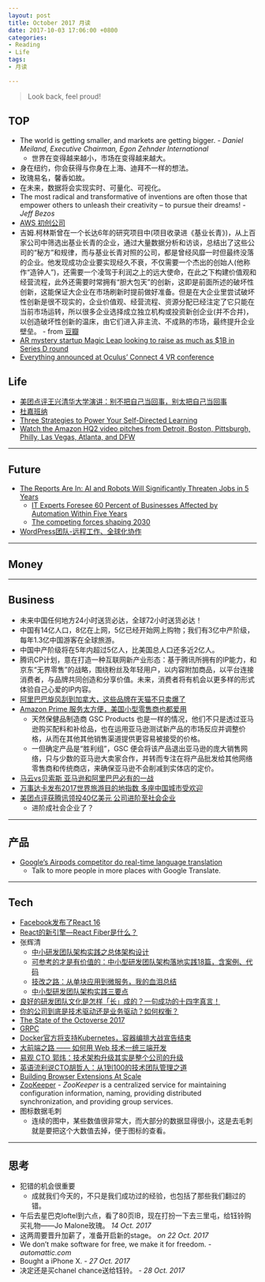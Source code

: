 ```yaml
---
layout: post
title: October 2017 月读
date: 2017-10-03 17:06:00 +0800
categories:
- Reading
- Life
tags:
- 月读

---
```


<blockquote class="blockquote-center">
<p>Look back, feel proud!</p>
</blockquote>

## TOP

- The world is getting smaller, and markets are getting bigger. *- Daniel Meiland, Executive Chairman, Egon Zehnder International*
	- 世界在变得越来越小，市场在变得越来越大。
- 身在纽约，你会获得与你身在上海、迪拜不一样的想法。
- 玫瑰易名，馨香如故。
- 在未来，数据将会实现实时、可量化、可视化。
- The most radical and transformative of inventions are often those that empower others to unleash their creativity – to pursue their dreams! *- Jeff Bezos*
- [AWS 初创公司](https://aws.amazon.com/cn/startups/)
- 吉姆.柯林斯曾在一个长达6年的研究项目中(项目收录进《基业长青》)，从上百家公司中筛选出基业长青的企业，通过大量数据分析和访谈，总结出了这些公司的“秘方”和规律，而与基业长青对照的公司，都是曾经风靡一时但最终没落的企业。他发现成功企业要实现经久不衰，不仅需要一个杰出的创始人(他称作“造钟人”)，还需要一个凌驾于利润之上的远大使命，在此之下构建价值观和经营流程，此外还需要时常拥有“胆大包天”的创新，这即是前面所述的破坏性创新，这能保证大企业在市场刷新时提前做好准备。但是在大企业里尝试破坏性创新是很不现实的，企业价值观、经营流程、资源分配已经注定了它只能在当前市场运转，所以很多企业选择成立独立机构或投资新创企业(并不合并)，以创造破坏性创新的温床，由它们进入非主流、不成熟的市场，最终提升企业壁垒。 - from [豆瓣](https://book.douban.com/review/6201925/)
- [AR mystery startup Magic Leap looking to raise as much as $1B in Series D round](https://techcrunch.com/2017/10/12/ar-mystery-startup-magic-leap-looking-to-raise-as-much-as-1b-in-new-round/)
- [Everything announced at Oculus’ Connect 4 VR conference](https://techcrunch.com/gallery/oculus-connect/slide/1/)


## Life

- [美团点评王兴清华大学演讲：别不把自己当回事，别太把自己当回事](https://36kr.com/p/5095421.html)
- [杜嘉班纳](https://zh.wikipedia.org/zh-hans/%E6%9D%9C%E5%98%89%E7%8F%AD%E7%BA%B3)
- [Three Strategies to Power Your Self-Directed Learning](https://medium.com/the-mission/three-strategies-to-power-your-self-directed-learning-adc93872692c)
- [Watch the Amazon HQ2 video pitches from Detroit, Boston, Pittsburgh, Philly, Las Vegas, Atlanta, and DFW](https://techcrunch.com/gallery/watch-the-amazon-hq2-video-pitches-from-detroit-boston-pittsburgh-philly-las-vegas-atlanta-and-dfw/slide/1/)

----

## Future

- [The Reports Are In: AI and Robots Will Significantly Threaten Jobs in 5 Years](https://futurism.com/reports-ai-robots-threaten-jobs-5-years/)
	- [IT Experts Foresee 60 Percent of Businesses Affected by Automation Within Five Years](https://futurism.com/it-experts-foresee-60-percent-of-businesses-affected-by-automation-within-five-years/)
	- [The competing forces shaping 2030](http://www.pwc.com/us/futureworkforce)
- [WordPress团队-远程工作、全球化协作](https://automattic.com/about/)


----

## Money


----

## Business

- 未来中国任何地方24小时送货必达，全球72小时送货必达！
- 中国有14亿人口，8亿在上网，5亿已经开始网上购物；我们有3亿中产阶级，每年1.3亿中国游客在全球旅游。
- 中国中产阶级将在5年内超过5亿人，比美国总人口还多近2亿人。
- 腾讯CP计划，意在打造一种互联网新产业形态：基于腾讯所拥有的IP能力，和京东“无界零售”的战略，围绕粉丝及年轻用户，以内容附加商品，以平台连接消费者，与品牌共同创造和分享价值。未来，消费者将有机会以更多样的形式体验自己心爱的IP内容。
- [阿里巴巴旋风刮到加拿大，这些品牌在天猫不只卖爆了](https://www.sohu.com/a/194517543_114930)
- [Amazon Prime 服务太方便，美国小型零售商也都爱用](http://www.sohu.com/a/194860291_115161)
	- 天然保健品制造商 GSC Products 也是一样的情况，他们不只是透过亚马逊购买配料和补给品，也在运用亚马逊测试新产品的市场反应并调整价格，从而在其他其他销售渠道提供更容易被接受的价格。
	- 一但确定产品是“胜利组”，GSC 便会将该产品退出亚马逊的庞大销售网络，只与少数的亚马逊大卖家合作，并转而专注在将产品批发给其他网络零售商和传统商店，来确保亚马逊不会削减到实体店的定价。
- [马云vs贝索斯 亚马逊和阿里巴巴必有的一战](http://www.dsb.cn/64480.html)
- [万事达卡发布2017世界旅游目的地指数 多座中国城市受欢迎](http://www.travelweekly-china.com/61769)
- [美团点评获腾讯领投40亿美元 公司进阶至社会企业](http://news.xinhuanet.com/food/2017-10/23/c_1121840051.htm)
	- 进阶成社会企业了？



----

## 产品

- [Google’s Airpods competitor do real-time language translation](https://techcrunch.com/2017/10/04/googles-airpods-competitor-do-real-time-language-translation/)
	- Talk to more people in more places with Google Translate.

----

## Tech

- [Facebook发布了React 16](https://mp.weixin.qq.com/s?__biz=MzIwNjQwMzUwMQ==&mid=2247485470&idx=1&sn=a1ebade3f432e2ca3b5639335a4aaac5)
- [React的新引擎—React Fiber是什么？](https://mp.weixin.qq.com/s?__biz=MzIwNjQwMzUwMQ==&mid=2247485343&idx=1&sn=19d362e06fc50c51228c4cff541bf875)
- 张辉清
	- [中小研发团队架构实践之总体架构设计](https://mp.weixin.qq.com/s?__biz=MjM5MDE0Mjc4MA==&mid=2650998176&idx=1&sn=968965208a80dbc3434858d0bdfa82f1)
	- [可参考的才是有价值的：中小型研发团队架构落地实践18篇，含案例、代码](https://mp.weixin.qq.com/s?__biz=MjM5MDE0Mjc4MA==&mid=2650998168&idx=1&sn=d523142085e613475b73fb5ada13e292)
	- [技改之路：从单块应用到微服务，我的血泪总结](http://www.infoq.com/cn/articles/from-single-app-to-micro-service)
	- [中小型研发团队架构实践三要点](https://mp.weixin.qq.com/s?__biz=MzIwMzg1ODcwMw==&mid=2247486905&idx=1&sn=e562243e2ba9330ac70f6546cf7da222)
- [良好的研发团队文化是怎样「长」成的？一句成功的十四字真言！](https://mp.weixin.qq.com/s?__biz=MjM5MDE0Mjc4MA==&mid=2650995465&idx=1&sn=a6c12b7290076f74da2533c0f3020753)
- [你的公司到底是技术驱动还是业务驱动？如何权衡？](https://mp.weixin.qq.com/s?__biz=MzIwMzg1ODcwMw==&mid=2247486356&idx=1&sn=33adebafddf1b618f4ac5d956c864ac2)
- [The State of the Octoverse 2017](https://octoverse.github.com/)
- [GRPC](https://grpc.io/)
- [Docker官方将支持Kubernetes，容器编排大战宣告结束](https://mp.weixin.qq.com/s?__biz=MzIzNjUxMzk2NQ==&mid=2247485810&idx=1&sn=22f34aa78772cd55f7585e9f95d955b4)
- [大前端之路 —— 如何用 Web 技术一统三端开发](https://zhuanlan.zhihu.com/p/30183840)
- [易观 CTO 郭炜：技术架构升级其实是整个公司的升级](http://www.sohu.com/a/195219990_465988)
- [英语流利说CTO胡哲人：从1到100的技术团队管理之道](http://www.10tiao.com/html/680/201708/2655160868/1.html)
- [Building Browser Extensions At Scale](https://tech.grammarly.com/blog/building-browser-extensions-at-scale)
- [ZooKeeper](https://zookeeper.apache.org/) - *ZooKeeper* is a centralized service for maintaining configuration information, naming, providing distributed synchronization, and providing group services.
- 图标数据毛刺
	- 连续的图中，某些数值很非常大，而大部分的数据显得很小，这是去毛刺就是要把这个大数值去掉，便于图标的查看。


----

## 思考

- 犯错的机会很重要
	- 成就我们今天的，不只是我们成功过的经验，也包括了那些我们翻过的错。
- 午后去星巴克loftel到六点，看了80页IB，现在打扮一下去三里屯，给钰铃购买礼物——Jo Malone玫瑰。 *14 Oct. 2017*
- 这两周要晋升加薪了，准备开启新的stage。 *on 22 Oct. 2017*
- We don’t make software for free, we make it for freedom. *- automattic.com*
- Bought a iPhone X. *- 27 Oct. 2017*
- 决定还是买chanel chance送给钰铃。 *- 28 Oct. 2017*